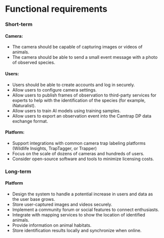 # Functional requirements

### Short-term
  #### Camera:
  - The camera should be capable of capturing images or videos of animals.
  - The camera should be able to send a small event message with a photo of observed species.

  #### Users:
  - Users should be able to create accounts and log in securely.
  - Allow users to configure camera settings.
  - Allow users to publish frames of observation to third-party services for experts to help with
    the identification of the species (for example, iNaturalist).
  - Allow users to train AI models using training samples.
  - Allow users to export an observation event into the Camtrap DP data exchange format.

  #### Platform:
  - Support integrations with common camera trap labeling platforms
    (Wildlife Insights, TrapTagger, or Trapper)
  - Focus on the scale of dozens of cameras and hundreds of users.
  - Consider open-source software and tools to minimize licensing costs.

### Long-term
  #### Platform
  - Design the system to handle a potential increase in users and data as the user base grows.
  - Store user-captured images and videos securely.
  - Implement a community forum or social features to connect enthusiasts.
  - Integrate with mapping services to show the location of identified animals.
  - Provide information on animal habitats.
  - Store identification results locally and synchronize when online.
